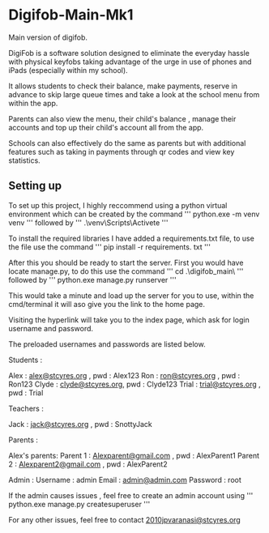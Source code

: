 # Digifob-Main-Mk1
Main version of digifob.

DigiFob is a software solution designed to eliminate the everyday hassle with physical keyfobs taking advantage of the urge in use of phones and iPads (especially within my school). 

It allows students to check their balance, make payments, reserve in advance to skip large queue times and take a look at the school menu from within the app. 

Parents can also view the menu, their child's balance , manage their accounts and top up their child's account all from the app.

Schools can also effectively do the same as parents but with additional features such as taking in payments through qr codes and view key statistics. 

## Setting up
To set up this project, I highly reccommend using a python virtual environment which can be created by the command 
''' python.exe -m venv venv '''
followed by 
''' .\venv\Scripts\Activete '''

To install the required libraries I have added a requirements.txt file, to use the file use the command 
''' pip install -r requirements. txt '''

After this you should be ready to start the server.
First you would have locate manage.py, to do this use the command
''' cd .\digifob_main\ '''
followed by
''' python.exe manage.py runserver '''

This would take a minute and load up the server for you to use, within the cmd/terminal it will aso give you the link to the home page.

Visiting the hyperlink will take you to the index page, which ask for login username and password.

The preloaded usernames and passwords are listed below.

Students : 

Alex : alex@stcyres.org , pwd : Alex123
Ron : ron@stcyres.org , pwd : Ron123
Clyde : clyde@stcyres.org, pwd : Clyde123
Trial : trial@stcyres.org , pwd : Trial

Teachers : 

Jack : jack@stcyres.org , pwd : SnottyJack

Parents :

Alex's parents:
Parent 1 : Alexparent@gmail.com , pwd : AlexParent1
Parent 2 : Alexparent2@gmail.com , pwd : AlexParent2

Admin :
Username : admin
Email : admin@admin.com
Password : root

If the admin causes issues , feel free to create an admin account using 
''' python.exe manage.py createsuperuser '''

For any other issues, feel free to contact 2010jpvaranasi@stcyres.org